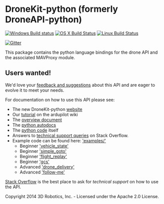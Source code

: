 # DroneKit-python (formerly DroneAPI-python)

[![Windows Build status](https://img.shields.io/appveyor/ci/3drobotics/dronekit-python.svg?label=windows)](https://ci.appveyor.com/project/3drobotics/dronekit-python/branch/master)
[![OS X Build Status](https://img.shields.io/travis/dronekit/dronekit-python.svg?label=os%20x)](https://travis-ci.org/dronekit/dronekit-python)
[![Linux Build Status](https://img.shields.io/circleci/project/dronekit/dronekit-python.svg?label=linux)](https://circleci.com/gh/dronekit/dronekit-python)

[![Gitter](https://badges.gitter.im/Join%20Chat.svg)](https://gitter.im/dronekit/dronekit-python?utm_source=badge&utm_medium=badge&utm_campaign=pr-badge&utm_content=badge)

This package contains the python language bindings for the drone API and the associated MAVProxy module.

## Users wanted!

We'd love your [feedback and suggestions](https://github.com/dronekit/dronekit-python/issues) about this API and are eager to evolve it to meet your needs.

For documentation on how to use this API please see:

* The new DroneKit-python [website](http://python.dronekit.io/)
* Our [tutorial](http://dev.ardupilot.com/wiki/droneapi-tutorial/) on the ardupilot wiki
* The [overview document](https://docs.google.com/document/d/1ihKneLwA4hXmKS1W2pbG9lty_EAwbmy0giusUwQ8dto)
* The [python autodocs](http://python.dronekit.io/automodule.html)
* The [python code](droneapi/lib/__init__.py) itself
* Answers to [technical support queries](http://stackoverflow.com/questions/tagged/dronekit-python) on Stack Overflow.
* Example code can be found here: ['examples/'](examples/)
    * Beginner ['vehicle_state'](examples/vehicle_state/vehicle_state.py)
    * Beginner ['simple_goto'](examples/simple_goto/simple_goto.py)
    * Beginner ['flight_replay'](examples/flight_replay/flight_replay.py)
    * Beginner ['gcs'](examples/gcs/microgcs.py)
    * Advanced ['drone_delivery'](examples/drone_delivery/)
    * Advanced ['follow-me'](examples/follow_me/)

[Stack Overflow](http://stackoverflow.com/questions/tagged/dronekit-python) is the best place to ask for *technical support* on how to use the API.

Copyright 2014 3D Robotics, Inc. - Licensed under the Apache 2.0 License.
